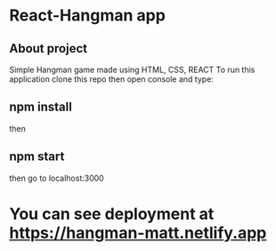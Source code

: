# React-Hangman app
## About project
Simple Hangman game made using HTML, CSS, REACT
To run this application clone this repo then open console and type:
## npm install
then 
## npm start
then go to localhost:3000
# You can see deployment at https://hangman-matt.netlify.app
